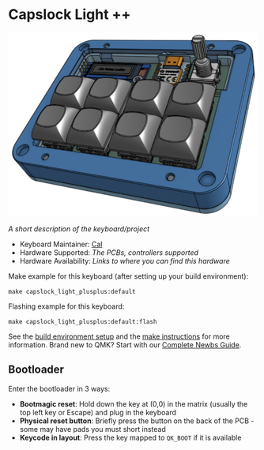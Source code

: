 # Capslock Light ++

![capslock_light_plusplus](../../images/Full_CAD.png)

*A short description of the keyboard/project*

* Keyboard Maintainer: [Cal](https://github.com/UnnaturalTwilight)
* Hardware Supported: *The PCBs, controllers supported*
* Hardware Availability: *Links to where you can find this hardware*

Make example for this keyboard (after setting up your build environment):

    make capslock_light_plusplus:default

Flashing example for this keyboard:

    make capslock_light_plusplus:default:flash

See the [build environment setup](https://docs.qmk.fm/#/getting_started_build_tools) and the [make instructions](https://docs.qmk.fm/#/getting_started_make_guide) for more information. Brand new to QMK? Start with our [Complete Newbs Guide](https://docs.qmk.fm/#/newbs).

## Bootloader

Enter the bootloader in 3 ways:

* **Bootmagic reset**: Hold down the key at (0,0) in the matrix (usually the top left key or Escape) and plug in the keyboard
* **Physical reset button**: Briefly press the button on the back of the PCB - some may have pads you must short instead
* **Keycode in layout**: Press the key mapped to `QK_BOOT` if it is available

